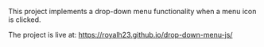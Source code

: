 This project implements a drop-down menu functionality when a menu icon is clicked.

The project is live at: https://royalh23.github.io/drop-down-menu-js/

